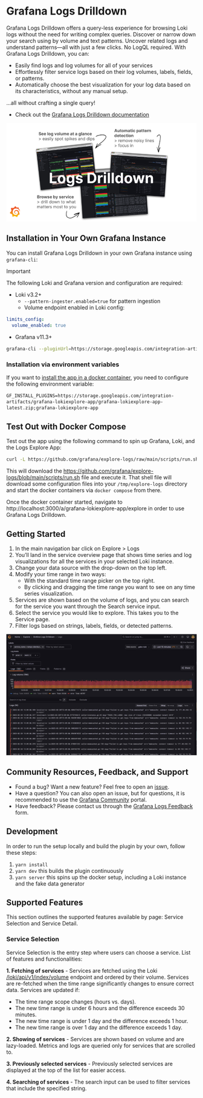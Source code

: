 # Grafana Logs Drilldown

Grafana Logs Drilldown offers a query-less experience for browsing Loki logs without the need for writing complex queries. Discover or narrow down your search using by volume and text patterns. Uncover related logs and understand patterns—all with just a few clicks. No LogQL required. With Grafana Logs Drilldown, you can:

- Easily find logs and log volumes for all of your services
- Effortlessly filter service logs based on their log volumes, labels, fields, or patterns.
- Automatically choose the best visualization for your log data based on its characteristics, without any manual setup.

...all without crafting a single query!

- Check out the [Grafana Logs Drilldown documentation](https://grafana.com/docs/grafana/latest/explore/simplified-exploration/logs/)

<img width="840" alt="Screenshot of Grafana Logs Drilldown" src="src/img/drilldown-features.png">

## Installation in Your Own Grafana Instance

You can install Grafana Logs Drilldown in your own Grafana instance using `grafana-cli`:

> [!IMPORTANT]  
> The following Loki and Grafana version and configuration are required:
>
> - Loki v3.2+
>   - `--pattern-ingester.enabled=true` for pattern ingestion
>   - Volume endpoint enabled in Loki config:
>
> ```yaml
> limits_config:
>   volume_enabled: true
> ```
>
> - Grafana v11.3+

```sh
grafana-cli --pluginUrl=https://storage.googleapis.com/integration-artifacts/grafana-lokiexplore-app/grafana-lokiexplore-app-latest.zip plugins install grafana-lokiexplore-app
```

### Installation via environment variables

If you want to [install the app in a docker container](https://grafana.com/docs/grafana/latest/setup-grafana/configure-docker/#install-plugins-in-the-docker-container), you need to configure the following environment variable:

```
GF_INSTALL_PLUGINS=https://storage.googleapis.com/integration-artifacts/grafana-lokiexplore-app/grafana-lokiexplore-app-latest.zip;grafana-lokiexplore-app
```

## Test Out with Docker Compose

Test out the app using the following command to spin up Grafana, Loki, and the Logs Explore App:

```sh
curl -L https://github.com/grafana/explore-logs/raw/main/scripts/run.sh | sh
```

This will download the https://github.com/grafana/explore-logs/blob/main/scripts/run.sh file and execute it. That shell file will download some configuration files into your `/tmp/explore-logs` directory and start the docker containers via `docker compose` from there.

Once the docker container started, navigate to http://localhost:3000/a/grafana-lokiexplore-app/explore in order to use Grafana Logs Drilldown.

## Getting Started

1. In the main navigation bar click on Explore > Logs
2. You’ll land in the service overview page that shows time series and log visualizations for all the services in your selected Loki instance.
3. Change your data source with the drop-down on the top left.
4. Modify your time range in two ways:
   - With the standard time range picker on the top right.
   - By clicking and dragging the time range you want to see on any time series visualization.
5. Services are shown based on the volume of logs, and you can search for the service you want through the Search service input.
6. Select the service you would like to explore. This takes you to the Service page.
7. Filter logs based on strings, labels, fields, or detected patterns.

<img src="src/img/service_logs.jpg" alt="app"/>

## Community Resources, Feedback, and Support

- Found a bug? Want a new feature? Feel free to open an [issue](https://github.com/grafana/loki-explore/issues/new).
- Have a question? You can also open an issue, but for questions, it is recommended to use the [Grafana Community](https://community.grafana.com/) portal.
- Have feedback? Please contact us through the [Grafana Logs Feedback](https://docs.google.com/forms/d/e/1FAIpQLSdcnzb0QYBqzp3RkrXIxqYKzDdw8gf0feZkOu4eZSIPyTUY1w/viewform) form.

## Development

In order to run the setup locally and build the plugin by your own, follow these steps:

1. `yarn install`
2. `yarn dev` this builds the plugin continuously
3. `yarn server` this spins up the docker setup, including a Loki instance and the fake data generator

## Supported Features

This section outlines the supported features available by page: Service Selection and Service Detail.

### Service Selection

Service Selection is the entry step where users can choose a service. List of features and functionalities:

**1. Fetching of services** - Services are fetched using the Loki [/loki/api/v1/index/volume](https://grafana.com/docs/loki/latest/reference/loki-http-api/#query-log-volume) endpoint and ordered by their volume. Services are re-fetched when the time range significantly changes to ensure correct data. Services are updated if:

- The time range scope changes (hours vs. days).
- The new time range is under 6 hours and the difference exceeds 30 minutes.
- The new time range is under 1 day and the difference exceeds 1 hour.
- The new time range is over 1 day and the difference exceeds 1 day.

**2. Showing of services** - Services are shown based on volume and are lazy-loaded. Metrics and logs are queried only for services that are scrolled to.

**3. Previously selected services** - Previously selected services are displayed at the top of the list for easier access.

**4. Searching of services** - The search input can be used to filter services that include the specified string.
